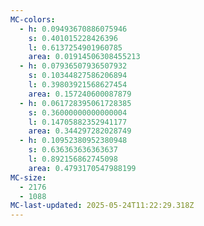 ```yaml
---
MC-colors:
  - h: 0.09493670886075946
    s: 0.401015228426396
    l: 0.6137254901960785
    area: 0.01914506308455213
  - h: 0.07936507936507932
    s: 0.10344827586206894
    l: 0.39803921568627454
    area: 0.157240600087879
  - h: 0.061728395061728385
    s: 0.36000000000000004
    l: 0.14705882352941177
    area: 0.344297282028749
  - h: 0.10952380952380948
    s: 0.636363636363637
    l: 0.892156862745098
    area: 0.4793170547988199
MC-size:
  - 2176
  - 1088
MC-last-updated: 2025-05-24T11:22:29.318Z
---
```

